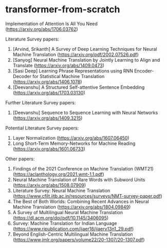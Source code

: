 # transformer-from-scratch
Implementation of Attention Is All You Need (https://arxiv.org/abs/1706.03762)

Literature Survey papers:
1) [Arvind, Srikanth] A Survey of Deep Learning Techniques for Neural Machine Translation (https://arxiv.org/pdf/2002.07526.pdf)
2) [Sanyog] Neural Machine Translation by Jointly Learning to Align and Translate (https://arxiv.org/abs/1409.0473)
3) [Sasi Deep] Learning Phrase Representations using RNN Encoder-Decoder for Statistical Machine Translation (https://arxiv.org/abs/1406.1078)
4) [Deevanshu] A Structured Self-attentive Sentence Embedding (https://arxiv.org/abs/1703.03130)

Further Literature Survey papers:
1) [Deevanshu] Sequence to Sequence Learning with Neural Networks (https://arxiv.org/abs/1409.3215)

Potential Literature Survey papers:
1) Layer Normalization (https://arxiv.org/abs/1607.06450)
2) Long Short-Term Memory-Networks for Machine Reading (https://arxiv.org/abs/1601.06733)


Other papers:
1) Findings of the 2021 Conference on Machine Translation (WMT21) (https://aclanthology.org/2021.wmt-1.1.pdf)
2) Neural Machine Translation of Rare Words with Subword Units (https://arxiv.org/abs/1508.07909)
3) Literature Survey: Neural Machine Translation (https://www.cfilt.iitb.ac.in/resources/surveys/NMT-survey-paper.pdf)
4) The Best of Both Worlds: Combining Recent Advances in Neural Machine Translation (https://arxiv.org/abs/1804.09849)
6) A Survey of Multilingual Neural Machine Translation (https://dl.acm.org/doi/pdf/10.1145/3406095)
7) Survey: Machine Translation for Indian Language (https://www.ripublication.com/ijaer18/ijaerv13n1_29.pdf)
8) Beyond English-Centric Multilingual Machine Translation (https://www.jmlr.org/papers/volume22/20-1307/20-1307.pdf)
